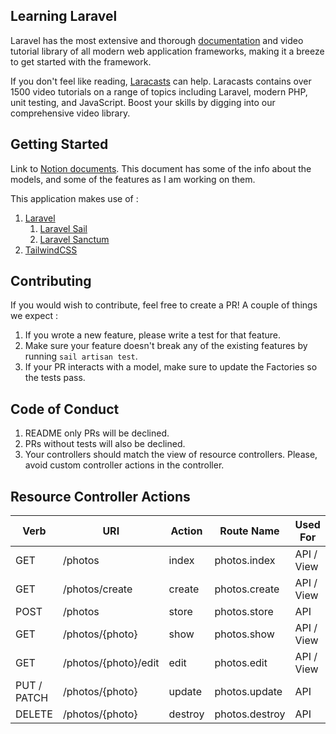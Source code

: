 ## Learning Laravel

Laravel has the most extensive and thorough [documentation](https://laravel.com/docs) and video tutorial library of all modern web application frameworks, making it a breeze to get started with the framework.

If you don't feel like reading, [Laracasts](https://laracasts.com) can help. Laracasts contains over 1500 video tutorials on a range of topics including Laravel, modern PHP, unit testing, and JavaScript. Boost your skills by digging into our comprehensive video library.

## Getting Started
Link to [Notion documents](https://lydian-emmental-e07.notion.site/F1-Fantasy-League-003e34c960324cd5bd7eee69d59e9130). This document has some of the info about the models, and some of the features as I am working on them.

This application makes use of :
1. [Laravel](https://laravel.com/docs/8.x)
   1. [Laravel Sail](https://laravel.com/docs/8.x/sail)
   2. [Laravel Sanctum](https://laravel.com/docs/8.x/sanctum)
3. [TailwindCSS](https://tailwindcss.com/docs)


## Contributing
If you would wish to contribute, feel free to create a PR! A couple of things we expect :
1. If you wrote a new feature, please write a test for that feature. 
2. Make sure your feature doesn't break any of the existing features by running `sail artisan test`.
3. If your PR interacts with a model, make sure to update the Factories so the tests pass.

## Code of Conduct

1. README only PRs will be declined.
2. PRs without tests will also be declined.
3. Your controllers should match the view of resource controllers. Please, avoid custom controller actions in the controller.

## Resource Controller Actions

| Verb 	     | URI 	                | Action   | Route Name      | Used For   |
|-------------|----------------------|----------|-----------------|------------|
| GET 	     | /photos              | index    | photos.index    | API / View |
| GET 	     | /photos/create       | create   | photos.create   | API / View |
| POST 	     | /photos 	          | store 	| photos.store    | API        |
| GET 	     | /photos/{photo}      | show     | photos.show     | API / View |
| GET 	     | /photos/{photo}/edit | edit 	   | photos.edit     | API / View |
| PUT / PATCH | /photos/{photo} 	    | update 	| photos.update   | API        |
| DELETE 	  | /photos/{photo} 	    | destroy  | photos.destroy  | API        |


